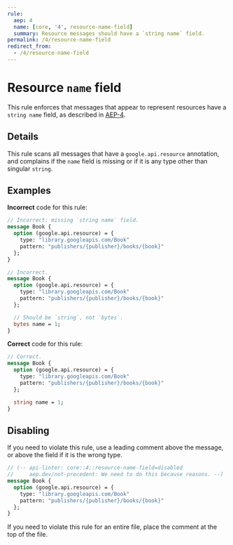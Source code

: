 ```yaml
---
rule:
  aep: 4
  name: [core, '4', resource-name-field]
  summary: Resource messages should have a `string name` field.
permalink: /4/resource-name-field
redirect_from:
  - /4/resource-name-field
---
```


# Resource `name` field

This rule enforces that messages that appear to represent resources have a
`string name` field, as described in [AEP-4][].

## Details

This rule scans all messages that have a `google.api.resource` annotation, and
complains if the `name` field is missing or if it is any type other than
singular `string`.

## Examples

**Incorrect** code for this rule:

```proto
// Incorrect: missing `string name` field.
message Book {
  option (google.api.resource) = {
    type: "library.googleapis.com/Book"
    pattern: "publishers/{publisher}/books/{book}"
  };
}
```

```proto
// Incorrect.
message Book {
  option (google.api.resource) = {
    type: "library.googleapis.com/Book"
    pattern: "publishers/{publisher}/books/{book}"
  };

  // Should be `string`, not `bytes`.
  bytes name = 1;
}
```

**Correct** code for this rule:

```proto
// Correct.
message Book {
  option (google.api.resource) = {
    type: "library.googleapis.com/Book"
    pattern: "publishers/{publisher}/books/{book}"
  };

  string name = 1;
}
```

## Disabling

If you need to violate this rule, use a leading comment above the message, or
above the field if it is the wrong type.

```proto
// (-- api-linter: core::4::resource-name-field=disabled
//     aep.dev/not-precedent: We need to do this because reasons. --)
message Book {
  option (google.api.resource) = {
    type: "library.googleapis.com/Book"
    pattern: "publishers/{publisher}/books/{book}"
  };
}
```

If you need to violate this rule for an entire file, place the comment at the
top of the file.

[aep-4]: http://aep.dev/4
[aep.dev/not-precedent]: https://aep.dev/not-precedent
